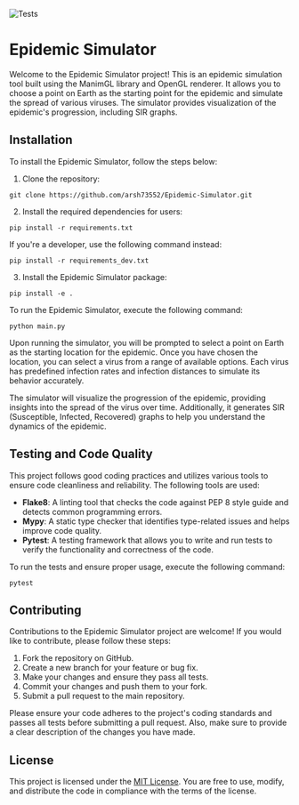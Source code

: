 ![Tests](https://github.com/arsh73552/Epidemic-Simulator/actions/workflows/tests.yml/badge.svg)

# Epidemic Simulator

Welcome to the Epidemic Simulator project! This is an epidemic simulation tool built using the ManimGL library and OpenGL renderer. It allows you to choose a point on Earth as the starting point for the epidemic and simulate the spread of various viruses. The simulator provides visualization of the epidemic's progression, including SIR graphs.

## Installation

To install the Epidemic Simulator, follow the steps below:

1. Clone the repository:

```git clone https://github.com/arsh73552/Epidemic-Simulator.git```

2. Install the required dependencies for users:

```pip install -r requirements.txt```

If you're a developer, use the following command instead:

```pip install -r requirements_dev.txt```

3. Install the Epidemic Simulator package:

```pip install -e .```

To run the Epidemic Simulator, execute the following command:

```python main.py```

Upon running the simulator, you will be prompted to select a point on Earth as the starting location for the epidemic. Once you have chosen the location, you can select a virus from a range of available options. Each virus has predefined infection rates and infection distances to simulate its behavior accurately.

The simulator will visualize the progression of the epidemic, providing insights into the spread of the virus over time. Additionally, it generates SIR (Susceptible, Infected, Recovered) graphs to help you understand the dynamics of the epidemic.

## Testing and Code Quality

This project follows good coding practices and utilizes various tools to ensure code cleanliness and reliability. The following tools are used:

- **Flake8**: A linting tool that checks the code against PEP 8 style guide and detects common programming errors.
- **Mypy**: A static type checker that identifies type-related issues and helps improve code quality.
- **Pytest**: A testing framework that allows you to write and run tests to verify the functionality and correctness of the code.

To run the tests and ensure proper usage, execute the following command:

```pytest```

## Contributing

Contributions to the Epidemic Simulator project are welcome! If you would like to contribute, please follow these steps:

1. Fork the repository on GitHub.
2. Create a new branch for your feature or bug fix.
3. Make your changes and ensure they pass all tests.
4. Commit your changes and push them to your fork.
5. Submit a pull request to the main repository.

Please ensure your code adheres to the project's coding standards and passes all tests before submitting a pull request. Also, make sure to provide a clear description of the changes you have made.

## License

This project is licensed under the [MIT License](https://opensource.org/licenses/MIT). You are free to use, modify, and distribute the code in compliance with the terms of the license.
